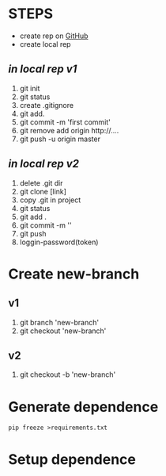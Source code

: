 # **STEPS**

* create rep on [GitHub](https://github.com/)
* create local rep
## *in local rep v1*
1. git init
2. git status
3. create .gitignore
4. git add.
5. git commit -m 'first commit'
6. git remove add origin http://....
7. git push -u origin master

## *in local rep v2*
1. delete .git dir
2. git clone [link]
3. copy .git in project
4. git status
5. git add .
6. git commit -m ''
7. git push
8. loggin-password(token)


# **Create new-branch**
## **v1**
1. git branch 'new-branch'
2. git checkout 'new-branch'
## **v2**
1. git checkout -b 'new-branch'

# **Generate dependence**

```
pip freeze >requirements.txt
```
# **Setup dependence**


